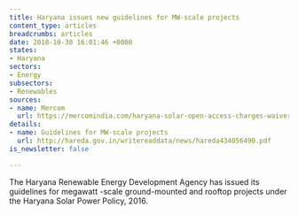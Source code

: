 ```yaml
---
title: Haryana issues new guidelines for MW-scale projects
content_type: articles
breadcrumbs: articles
date: 2018-10-30 16:01:46 +0000
states:
- Haryana
sectors:
- Energy
subsectors:
- Renewables
sources:
- name: Mercom
  url: https://mercomindia.com/haryana-solar-open-access-charges-waiver/
details:
- name: Guidelines for MW-scale projects
  url: http://hareda.gov.in/writereaddata/news/hareda434056490.pdf
is_newsletter: false

---
```

The Haryana Renewable Energy Development Agency has issued its guidelines for megawatt -scale ground-mounted and rooftop projects under the Haryana Solar Power Policy, 2016.    
